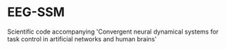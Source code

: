 # EEG-SSM
Scientific code accompanying 'Convergent neural dynamical systems for task control in artificial networks and human brains'
